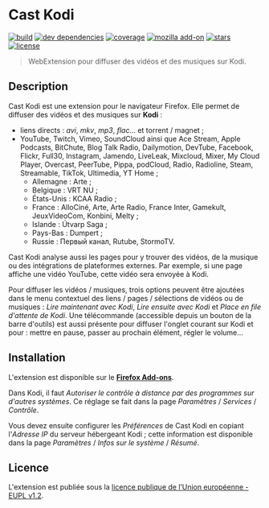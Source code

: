 # Cast Kodi

[![build][img-build]][link-build]
[![dev dependencies][img-dev-dependencies]][link-dev-dependencies]
[![coverage][img-coverage]][link-coverage]
[![mozilla add-on][img-mozilla-add-on]][link-mozilla-add-on]
[![stars][img-stars]][link-stars]
[![license][img-license]][link-license]

> WebExtension pour diffuser des vidéos et des musiques sur Kodi.

## Description

Cast Kodi est une extension pour le navigateur Firefox. Elle permet de diffuser
des vidéos et des musiques sur **Kodi** :

- liens directs : *avi*, *mkv*, *mp3*, *flac*… et torrent / magnet ;
- YouTube, Twitch, Vimeo, SoundCloud ainsi que Ace Stream, Apple Podcasts,
  BitChute, Blog Talk Radio, Dailymotion, DevTube, Facebook, Flickr, Full30,
  Instagram, Jamendo, LiveLeak, Mixcloud, Mixer, My Cloud Player, Overcast,
  PeerTube, Pippa, podCloud, Radio, Radioline, Steam, Streamable, TikTok,
  Ultimedia, YT Home ;
  - Allemagne : Arte ;
  - Belgique : VRT NU ;
  - États-Unis : KCAA Radio ;
  - France : AlloCiné, Arte, Arte Radio, France Inter, Gamekult, JeuxVideoCom,
    Konbini, Melty ;
  - Islande : Útvarp Saga ;
  - Pays-Bas : Dumpert ;
  - Russie : Первый канал, Rutube, StormoTV.

Cast Kodi analyse aussi les pages pour y trouver des vidéos, de la musique ou
des intégrations de plateformes externes. Par exemple, si une page affiche une
vidéo YouTube, cette vidéo sera envoyée à Kodi.

Pour diffuser les vidéos / musiques, trois options peuvent être ajoutées dans le
menu contextuel des liens / pages / sélections de vidéos ou de musiques : *Lire
maintenant avec Kodi*, *Lire ensuite avec Kodi* et *Place en file d'attente de
Kodi*. Une télécommande (accessible depuis un bouton de la barre d'outils) est
aussi présente pour diffuser l'onglet courant sur Kodi et pour : mettre en
pause, passer au prochain élément, régler le volume…

## Installation

L'extension est disponible sur le
**[Firefox Add-ons](https://addons.mozilla.org/addon/castkodi/)**.

Dans Kodi, il faut *Autoriser le contrôle à distance par des programmes sur
d'autres systèmes*. Ce réglage se fait dans la page *Paramètres* / *Services* /
*Contrôle*.

Vous devez ensuite configurer les *Préférences* de Cast Kodi en copiant
l'*Adresse IP* du serveur hébergeant Kodi ; cette information est disponible
dans la page *Paramètres* / *Infos sur le système* / *Résumé*.

## Licence

L'extension est publiée sous la [licence publique de l’Union européenne - EUPL
v1.2](https://joinup.ec.europa.eu/collection/eupl/eupl-text-11-12).

[img-build]:https://img.shields.io/github/workflow/status/regseb/castkodi/CI
[img-dev-dependencies]:https://img.shields.io/david/dev/regseb/castkodi
[img-coverage]:https://img.shields.io/coveralls/github/regseb/castkodi
[img-mozilla-add-on]:https://img.shields.io/amo/v/castkodi.svg
[img-stars]:https://img.shields.io/amo/stars/castkodi.svg
[img-license]:https://img.shields.io/badge/license-EUPL-blue.svg

[link-build]:https://github.com/regseb/castkodi/actions?query=workflow%3ACI
[link-dev-dependencies]:https://david-dm.org/regseb/castkodi?type=dev
[link-coverage]:https://coveralls.io/github/regseb/castkodi
[link-mozilla-add-on]:https://addons.mozilla.org/addon/castkodi/
[link-stars]:https://addons.mozilla.org/addon/castkodi/reviews/
[link-license]:https://joinup.ec.europa.eu/collection/eupl/eupl-text-11-12
               "Licence publique de l’Union européenne"
